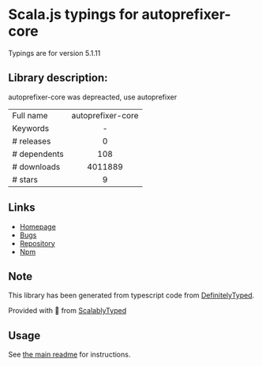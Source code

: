 
# Scala.js typings for autoprefixer-core

Typings are for version 5.1.11

## Library description:
autoprefixer-core was depreacted, use autoprefixer

|                    |                 |
| ------------------ | :-------------: |
| Full name          | autoprefixer-core |
| Keywords           | - |
| # releases         | 0 |
| # dependents       | 108 |
| # downloads        | 4011889 |
| # stars            | 9 |

## Links
- [Homepage](https://github.com/ai/autoprefixer-core#readme)
- [Bugs](https://github.com/ai/autoprefixer-core/issues)
- [Repository](https://github.com/ai/autoprefixer-core)
- [Npm](https://www.npmjs.com/package/autoprefixer-core)
    


## Note
This library has been generated from typescript code from [DefinitelyTyped](https://definitelytyped.org).

Provided with :purple_heart: from [ScalablyTyped](https://github.com/oyvindberg/ScalablyTyped)

## Usage
See [the main readme](../../readme.md) for instructions.


